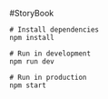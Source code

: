 #StoryBook

    # Install dependencies
    npm install
    
    # Run in development
    npm run dev
    
    # Run in production
    npm start